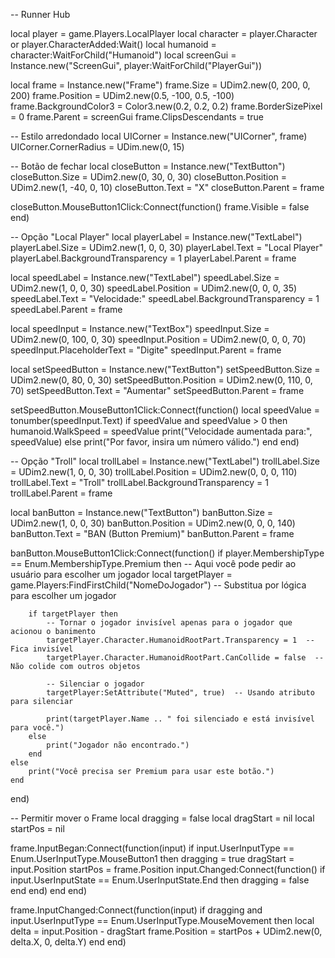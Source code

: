 -- Runner Hub

local player = game.Players.LocalPlayer
local character = player.Character or player.CharacterAdded:Wait()
local humanoid = character:WaitForChild("Humanoid")
local screenGui = Instance.new("ScreenGui", player:WaitForChild("PlayerGui"))

local frame = Instance.new("Frame")
frame.Size = UDim2.new(0, 200, 0, 200)
frame.Position = UDim2.new(0.5, -100, 0.5, -100)
frame.BackgroundColor3 = Color3.new(0.2, 0.2, 0.2)
frame.BorderSizePixel = 0
frame.Parent = screenGui
frame.ClipsDescendants = true

-- Estilo arredondado
local UICorner = Instance.new("UICorner", frame)
UICorner.CornerRadius = UDim.new(0, 15)

-- Botão de fechar
local closeButton = Instance.new("TextButton")
closeButton.Size = UDim2.new(0, 30, 0, 30)
closeButton.Position = UDim2.new(1, -40, 0, 10)
closeButton.Text = "X"
closeButton.Parent = frame

closeButton.MouseButton1Click:Connect(function()
    frame.Visible = false
end)

-- Opção "Local Player"
local playerLabel = Instance.new("TextLabel")
playerLabel.Size = UDim2.new(1, 0, 0, 30)
playerLabel.Text = "Local Player"
playerLabel.BackgroundTransparency = 1
playerLabel.Parent = frame

local speedLabel = Instance.new("TextLabel")
speedLabel.Size = UDim2.new(1, 0, 0, 30)
speedLabel.Position = UDim2.new(0, 0, 0, 35)
speedLabel.Text = "Velocidade:"
speedLabel.BackgroundTransparency = 1
speedLabel.Parent = frame

local speedInput = Instance.new("TextBox")
speedInput.Size = UDim2.new(0, 100, 0, 30)
speedInput.Position = UDim2.new(0, 0, 0, 70)
speedInput.PlaceholderText = "Digite"
speedInput.Parent = frame

local setSpeedButton = Instance.new("TextButton")
setSpeedButton.Size = UDim2.new(0, 80, 0, 30)
setSpeedButton.Position = UDim2.new(0, 110, 0, 70)
setSpeedButton.Text = "Aumentar"
setSpeedButton.Parent = frame

setSpeedButton.MouseButton1Click:Connect(function()
    local speedValue = tonumber(speedInput.Text)
    if speedValue and speedValue > 0 then
        humanoid.WalkSpeed = speedValue
        print("Velocidade aumentada para:", speedValue)
    else
        print("Por favor, insira um número válido.")
    end
end)

-- Opção "Troll"
local trollLabel = Instance.new("TextLabel")
trollLabel.Size = UDim2.new(1, 0, 0, 30)
trollLabel.Position = UDim2.new(0, 0, 0, 110)
trollLabel.Text = "Troll"
trollLabel.BackgroundTransparency = 1
trollLabel.Parent = frame

local banButton = Instance.new("TextButton")
banButton.Size = UDim2.new(1, 0, 0, 30)
banButton.Position = UDim2.new(0, 0, 0, 140)
banButton.Text = "BAN (Button Premium)"
banButton.Parent = frame

banButton.MouseButton1Click:Connect(function()
    if player.MembershipType == Enum.MembershipType.Premium then
        -- Aqui você pode pedir ao usuário para escolher um jogador
        local targetPlayer = game.Players:FindFirstChild("NomeDoJogador") -- Substitua por lógica para escolher um jogador
        
        if targetPlayer then
            -- Tornar o jogador invisível apenas para o jogador que acionou o banimento
            targetPlayer.Character.HumanoidRootPart.Transparency = 1  -- Fica invisível
            targetPlayer.Character.HumanoidRootPart.CanCollide = false  -- Não colide com outros objetos
            
            -- Silenciar o jogador
            targetPlayer:SetAttribute("Muted", true)  -- Usando atributo para silenciar
            
            print(targetPlayer.Name .. " foi silenciado e está invisível para você.")
        else
            print("Jogador não encontrado.")
        end
    else
        print("Você precisa ser Premium para usar este botão.")
    end
end)

-- Permitir mover o Frame
local dragging = false
local dragStart = nil
local startPos = nil

frame.InputBegan:Connect(function(input)
    if input.UserInputType == Enum.UserInputType.MouseButton1 then
        dragging = true
        dragStart = input.Position
        startPos = frame.Position
        input.Changed:Connect(function()
            if input.UserInputState == Enum.UserInputState.End then
                dragging = false
            end
        end)
    end
end)

frame.InputChanged:Connect(function(input)
    if dragging and input.UserInputType == Enum.UserInputType.MouseMovement then
        local delta = input.Position - dragStart
        frame.Position = startPos + UDim2.new(0, delta.X, 0, delta.Y)
    end
end)
